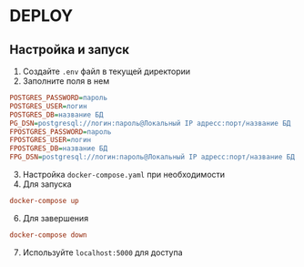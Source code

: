 # DEPLOY
## Настройка и запуск
1. Создайте `.env` файл в текущей директории
2. Заполните поля в нем
```ini
POSTGRES_PASSWORD=пароль
POSTGRES_USER=логин
POSTGRES_DB=название БД
PG_DSN=postgresql://логин:пароль@Локальный IP адресс:порт/название БД
FPOSTGRES_PASSWORD=пароль
FPOSTGRES_USER=логин
FPOSTGRES_DB=название БД
FPG_DSN=postgresql://логин:пароль@Локальный IP адресс:порт/название БД
```
3. Настройка `docker-compose.yaml` при необходимости
4. Для запуска
```ini
docker-compose up 
```
6. Для завершения
```ini
docker-compose down
```
7. Используйте `localhost:5000` для доступа
